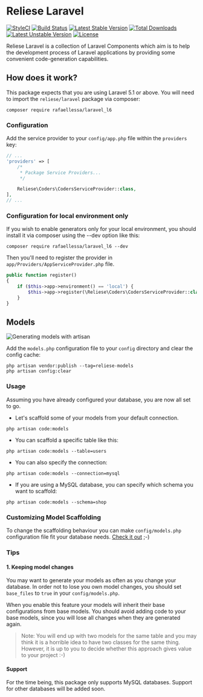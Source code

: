 # Reliese Laravel

[![StyleCI](https://styleci.io/repos/71080508/shield?style=flat)](https://styleci.io/repos/71080508)
[![Build Status](https://travis-ci.org/reliese/laravel.svg?branch=master)](https://travis-ci.org/reliese/laravel)
[![Latest Stable Version](https://poser.pugx.org/reliese/laravel/v/stable)](https://packagist.org/packages/reliese/laravel)
[![Total Downloads](https://poser.pugx.org/reliese/laravel/downloads)](https://packagist.org/packages/reliese/laravel)
[![Latest Unstable Version](https://poser.pugx.org/reliese/laravel/v/unstable)](https://packagist.org/packages/reliese/laravel)
[![License](https://poser.pugx.org/reliese/laravel/license)](https://packagist.org/packages/reliese/laravel)

Reliese Laravel is a collection of Laravel Components which aim is 
to help the development process of Laravel applications by 
providing some convenient code-generation capabilities.

## How does it work?

This package expects that you are using Laravel 5.1 or above.
You will need to import the `reliese/laravel` package via composer:

```shell
composer require rafaellessa/laravel_l6
```

### Configuration

Add the service provider to your `config/app.php` file within the `providers` key:

```php
// ...
'providers' => [
    /*
     * Package Service Providers...
     */

    Reliese\Coders\CodersServiceProvider::class,
],
// ...
```
### Configuration for local environment only

If you wish to enable generators only for your local environment, you should install it via composer using the --dev option like this:

```shell
composer require rafaellessa/laravel_l6 --dev
```

Then you'll need to register the provider in `app/Providers/AppServiceProvider.php` file.

```php
public function register()
{
    if ($this->app->environment() == 'local') {
        $this->app->register(\Reliese\Coders\CodersServiceProvider::class);
    }
}
```

## Models

![Generating models with artisan](https://cdn-images-1.medium.com/max/800/1*hOa2QxORE2zyO_-ZqJ40sA.png "Making artisan code my Eloquent models")

Add the `models.php` configuration file to your `config` directory and clear the config cache:

```shell
php artisan vendor:publish --tag=reliese-models
php artisan config:clear
```

### Usage

Assuming you have already configured your database, you are now all set to go.

- Let's scaffold some of your models from your default connection.

```shell
php artisan code:models
```

- You can scaffold a specific table like this:

```shell
php artisan code:models --table=users
```

- You can also specify the connection:

```shell
php artisan code:models --connection=mysql
```

- If you are using a MySQL database, you can specify which schema you want to scaffold:

```shell
php artisan code:models --schema=shop
```

### Customizing Model Scaffolding

To change the scaffolding behaviour you can make `config/models.php` configuration file
fit your database needs. [Check it out](https://github.com/reliese/laravel/blob/master/config/models.php) ;-)

### Tips

#### 1. Keeping model changes

You may want to generate your models as often as you change your database. In order
not to lose you own model changes, you should set `base_files` to `true` in your `config/models.php`.

When you enable this feature your models will inherit their base configurations from
base models. You should avoid adding code to your base models, since you
will lose all changes when they are generated again.

> Note: You will end up with two models for the same table and you may think it is a horrible idea 
to have two classes for the same thing. However, it is up to you
to decide whether this approach gives value to your project :-)

#### Support

For the time being, this package only supports MySQL databases. Support for other databases will be added soon.
